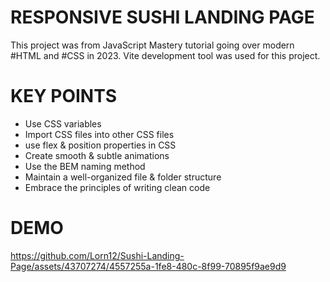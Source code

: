 # RESPONSIVE SUSHI LANDING PAGE

This project was from JavaScript Mastery tutorial going over modern #HTML and #CSS in 2023. Vite development tool was used for this project.

# KEY POINTS

- Use CSS variables
- Import CSS files into other CSS files
- use flex & position properties in CSS
- Create smooth & subtle animations
- Use the BEM naming method
- Maintain a well-organized file & folder structure
- Embrace the principles of writing clean code

# DEMO

https://github.com/Lorn12/Sushi-Landing-Page/assets/43707274/4557255a-1fe8-480c-8f99-70895f9ae9d9
